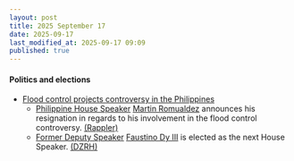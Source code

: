 ```yaml
---
layout: post
title: 2025 September 17
date: 2025-09-17
last_modified_at: 2025-09-17 09:09
published: true
---
```



#### Politics and elections

* [Flood control projects controversy in the Philippines](https://en.wikipedia.org/wiki/Flood_control_projects_controversy_in_the_Philippines "Flood control projects controversy in the Philippines")
  * [Philippine House Speaker](https://en.wikipedia.org/wiki/Speaker_of_the_House_of_Representatives_of_the_Philippines "Speaker of the House of Representatives of the Philippines") [Martin Romualdez](https://en.wikipedia.org/wiki/Martin_Romualdez "Martin Romualdez") announces his resignation in regards to his involvement in the flood control controversy. [(Rappler)](https://www.rappler.com/newsbreak/inside-track/speaker-martin-romualdez-resigning/)
  * [Former Deputy Speaker](https://en.wikipedia.org/wiki/Deputy_Speaker_of_the_House_of_Representatives_of_the_Philippines "Deputy Speaker of the House of Representatives of the Philippines") [Faustino Dy III](https://en.wikipedia.org/wiki/Faustino_Dy_III "Faustino Dy III") is elected as the next House Speaker. [(DZRH)](https://dzrh.com.ph/post/faustino-bojie-dy-assumes-seat-as-new-house-speaker-after-romualdez-resigns)

